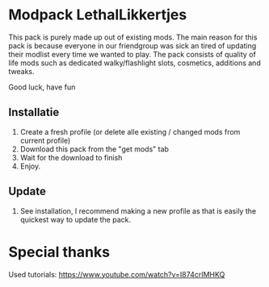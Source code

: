 # Modpack LethalLikkertjes

This pack is purely made up out of existing mods. The main reason for this pack is because everyone in our friendgroup was sick an tired of updating their modlist every time we wanted to play. The pack consists of quality of life mods such as dedicated walky/flashlight slots, cosmetics, additions and tweaks.

Good luck, have fun

## Installatie
1. Create a fresh profile (or delete alle existing / changed mods from current profile)
2. Download this pack from the "get mods" tab
3. Wait for the download to finish
4. Enjoy.

## Update
1. See installation, I recommend making a new profile as that is easily the quickest way to update the pack.

# Special thanks
Used tutorials: https://www.youtube.com/watch?v=I874crIMHKQ